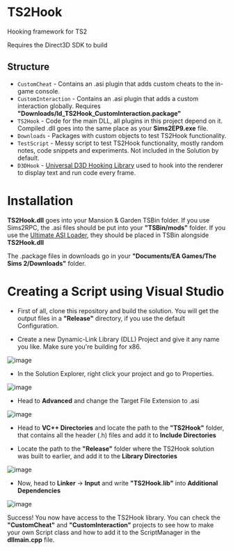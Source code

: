 # TS2Hook
Hooking framework for TS2


Requires the Direct3D SDK to build

## Structure
* `CustomCheat` - Contains an .asi plugin that adds custom cheats to the in-game console.
* `CustomInteraction` - Contains an .asi plugin that adds a custom interaction globally. Requires **"Downloads/ld_TS2Hook_CustomInteraction.package"**
* `TS2Hook` - Code for the main DLL, all plugins in this project depend on it. Compiled .dll goes into the same place as your **Sims2EP9.exe** file.
* `Downloads` - Packages with custom objects to test TS2Hook functionality.
* `TestScript` - Messy script to test TS2Hook functionality, mostly random notes, code snippets and experiments. Not included in the Solution by default.
* `D3DHook` - [Universal D3D Hooking Library](https://www.unknowncheats.me/forum/direct3d/335041-universal-d3d-hooking-library.html) used to hook into the renderer to display text and run code every frame.

# Installation

**TS2Hook.dll** goes into your Mansion & Garden TSBin folder. If you use Sims2RPC, the .asi files should be put into your **"TSBin/mods"** folder. If you use the [Ultimate ASI Loader](https://github.com/ThirteenAG/Ultimate-ASI-Loader/releases), they should be placed in TSBin alongside **TS2Hook.dll**

The .package files in downloads go in your **"Documents/EA Games/The Sims 2/Downloads"** folder.

# Creating a Script using Visual Studio

* First of all, clone this repository and build the solution. You will get the output files in a **"Release"** directory, if you use the default Configuration.

* Create a new Dynamic-Link Library (DLL) Project and give it any name you like. Make sure you're building for x86.

![image](https://github.com/LazyDuchess/TS2Hook/assets/42678262/a71d5baf-5e6f-4066-ad0c-153c64c943c2)

* In the Solution Explorer, right click your project and go to Properties.

![image](https://github.com/LazyDuchess/TS2Hook/assets/42678262/a581d794-aee3-494a-ae12-32ae55fb57b9)

* Head to **Advanced** and change the Target File Extension to .asi

![image](https://github.com/LazyDuchess/TS2Hook/assets/42678262/c7a8f66d-e7ff-484a-a5c9-6eab80e99cf2)

* Head to **VC++ Directories** and locate the path to the **"TS2Hook"** folder, that contains all the header (.h) files and add it to **Include Directories**

* Locate the path to the **"Release"** folder where the TS2Hook solution was built to earlier, and add it to the **Library Directories**

![image](https://github.com/LazyDuchess/TS2Hook/assets/42678262/aac516fc-beb9-43e6-8524-861c8c1e0d0b)

* Now, head to **Linker** -> **Input** and write **"TS2Hook.lib"** into **Additional Dependencies**

![image](https://github.com/LazyDuchess/TS2Hook/assets/42678262/cd9d91a8-0682-440a-a6e2-d69cbb88e483)

Success! You now have access to the TS2Hook library. You can check the **"CustomCheat"** and **"CustomInteraction"** projects to see how to make your own Script class and how to add it to the ScriptManager in the **dllmain.cpp** file.
